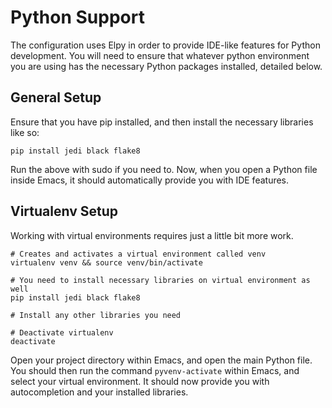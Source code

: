 # Python Support
The configuration uses Elpy in order to provide IDE-like features for Python development. You will need to ensure that whatever python environment you are using has the necessary Python packages installed, detailed below.

## General Setup
Ensure that you have pip installed, and then install the necessary libraries like so:
```shell
pip install jedi black flake8 
```
Run the above with sudo if you need to. 
Now, when you open a Python file inside Emacs, it should automatically provide you with IDE features. 

## Virtualenv Setup
Working with virtual environments requires just a little bit more work. 
```shell
# Creates and activates a virtual environment called venv
virtualenv venv && source venv/bin/activate

# You need to install necessary libraries on virtual environment as well
pip install jedi black flake8

# Install any other libraries you need

# Deactivate virtualenv
deactivate
```
Open your project directory within Emacs, and open the main Python file. 
You should then run the command `pyvenv-activate` within Emacs, and select 
your virtual environment. It should now provide you with autocompletion and 
your installed libraries.
